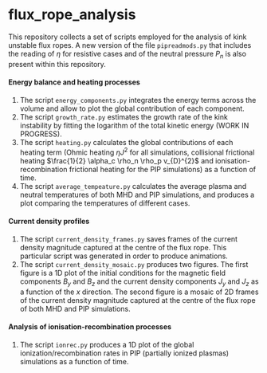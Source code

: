 # flux_rope_analysis

This repository collects a set of scripts employed for the analysis of kink unstable flux ropes. A new version of the file `pipreadmods.py` that includes the reading of $\eta$ for resistive cases and of the neutral pressure $P_n$ is also present within this repository.

#### Energy balance and heating processes

1.  The script `energy_components.py` integrates the energy terms across the volume and allow to plot the global contribution of each component.
2.  The script `growth_rate.py` estimates the growth rate of the kink instability by fitting the logarithm of the total kinetic energy (WORK IN PROGRESS).
3.  The script `heating.py` calculates the global contributions of each heating term (Ohmic heating $\eta J^2$ for all simulations, collisional frictional heating $\frac{1}{2} \alpha_c \rho_n \rho_p v_{D}^{2}$ and ionisation-recombination frictional heating for the PIP simulations) as a function of time.
4.  The script `average_tempeature.py` calculates the average plasma and neutral temperatures of both MHD and PIP simulations, and produces a plot comparing the temperatures of different cases.

#### Current density profiles

1.  The script `current_density_frames.py` saves frames of the current density magnitude captured at the centre of the flux rope. This particular script was generated in order to produce animations.
2.  The script `current_density_mosaic.py` produces two figures. The first figure is a 1D plot of the initial conditions for the magnetic field components $B_y$ and $B_z$ and the current density components $J_y$ and $J_z$ as a function of the $x$ direction. The second figure is a mosaic of 2D frames of the current density magnitude captured at the centre of the flux rope of both MHD and PIP simulations.

#### Analysis of ionisation-recombination processes

1.  The script `ionrec.py` produces a 1D plot of the global ionization/recombination rates in PIP (partially ionized plasmas) simulations as a function of time.

